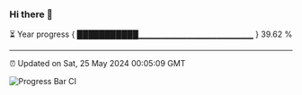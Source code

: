 ### Hi there 👋

⏳ Year progress { ███████████▁▁▁▁▁▁▁▁▁▁▁▁▁▁▁▁▁▁▁ } 39.62 %

---

⏰ Updated on Sat, 25 May 2024 00:05:09 GMT

![Progress Bar CI](https://github.com/liununu/liununu/workflows/Progress%20Bar%20CI/badge.svg)

